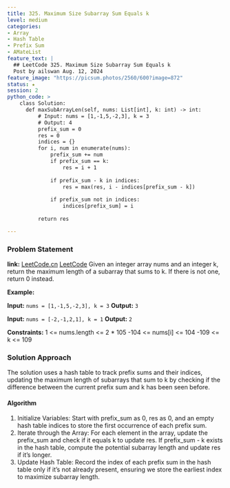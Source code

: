 ```yaml
---
title: 325. Maximum Size Subarray Sum Equals k
level: medium
categories:
- Array
- Hash Table
- Prefix Sum
- AMateList
feature_text: |
  ## LeetCode 325. Maximum Size Subarray Sum Equals k
  Post by ailswan Aug. 12, 2024
feature_image: "https://picsum.photos/2560/600?image=872"
status: ★
session: 2
python_code: >
    class Solution:
      def maxSubArrayLen(self, nums: List[int], k: int) -> int:
          # Input: nums = [1,-1,5,-2,3], k = 3
          # Output: 4
          prefix_sum = 0
          res = 0
          indices = {}
          for i, num in enumerate(nums):
              prefix_sum += num
              if prefix_sum == k:
                  res = i + 1
              
              if prefix_sum - k in indices:
                  res = max(res, i - indices[prefix_sum - k])
              
              if prefix_sum not in indices:
                  indices[prefix_sum] = i 
          
          return res

---
```


### Problem Statement
**link:**
[LeetCode.cn](https://leetcode.cn/problems/maximum-size-subarray-sum-equals-k/)
[LeetCode](https://leetcode.com/maximum-size-subarray-sum-equals-k/)
Given an integer array nums and an integer k, return the maximum length of a 
subarray that sums to k. If there is not one, return 0 instead.

**Example:**

**Input:** `nums = [1,-1,5,-2,3], k = 3`
**Output:** `3`
 
**Input:** `nums = [-2,-1,2,1], k = 1`
**Output:** `2`

**Constraints:**
1 <= nums.length <= 2 * 105
-104 <= nums[i] <= 104
-109 <= k <= 109

### Solution Approach
The solution uses a hash table to track prefix sums and their indices, updating the maximum length of subarrays that sum to k by checking if the difference between the current prefix sum and k has been seen before.
#### Algorithm
1. Initialize Variables: Start with prefix_sum as 0, res as 0, and an empty hash table indices to store the first occurrence of each prefix sum.
2. Iterate through the Array: For each element in the array, update the prefix_sum and check if it equals k to update res. If prefix_sum - k exists in the hash table, compute the potential subarray length and update res if it’s longer.
3. Update Hash Table: Record the index of each prefix sum in the hash table only if it’s not already present, ensuring we store the earliest index to maximize subarray length.